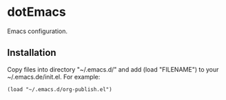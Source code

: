 # dotEmacs
Emacs configuration.

## Installation

Copy files into directory "~/.emacs.d/" and add (load "FILENAME") to your ~/.emacs.de/init.el. For example:

    (load "~/.emacs.d/org-publish.el")
